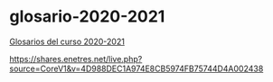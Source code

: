 # glosario-2020-2021

[Glosarios del curso 2020-2021](https://rafaelaznar.github.io/glosario-2020-2021/ "GLOSARIOS CURSO 2020-2021")

https://shares.enetres.net/live.php?source=CoreV1&v=4D988DEC1A974E8CB5974FB75744D4A002438
